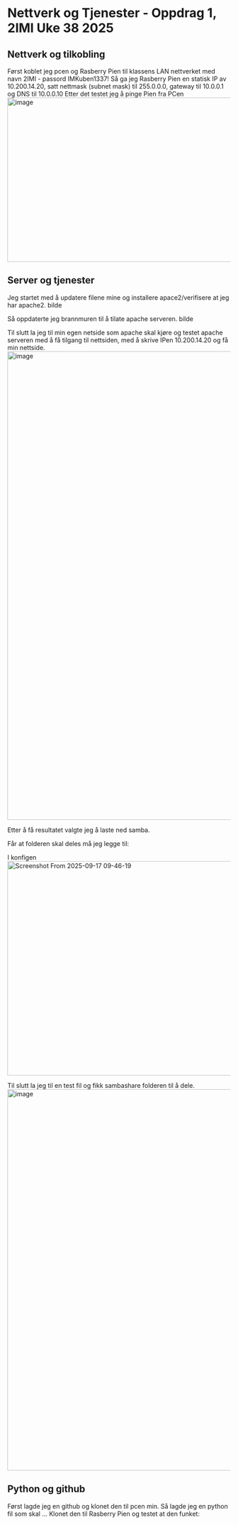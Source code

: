 # Nettverk og Tjenester - Oppdrag 1, 2IMI Uke 38 2025
## Nettverk og tilkobling
Først koblet jeg pcen og Rasberry Pien til klassens LAN nettverket med navn 2IMI - passord IMKuben1337!
Så ga jeg Rasberry Pien en statisk IP av 10.200.14.20, satt nettmask (subnet mask) til 255.0.0.0, gateway til 10.0.0.1 og DNS til 10.0.0.10
Etter det testet jeg å pinge Pien fra PCen 
<img width="862" height="371" alt="image" src="https://github.com/user-attachments/assets/f92b3026-5aea-42a7-a041-de10a5bc8495" />

## Server og tjenester
Jeg startet med å updatere filene mine og installere apace2/verifisere at jeg har apache2.
bilde

Så oppdaterte jeg brannmuren til å tilate apache serveren.
bilde

Til slutt la jeg til min egen netside som apache skal kjøre og testet apache serveren med å få tilgang til nettsiden, med å skrive IPen 10.200.14.20 og få min nettside.
<img width="1909" height="1058" alt="image" src="https://github.com/user-attachments/assets/a58d36c3-e4eb-4b83-9c3d-c15219a559f5" />

Etter å få resultatet valgte jeg å laste ned samba.

Får at folderen skal deles må jeg legge til: 

I konfigen
<img width="1844" height="484" alt="Screenshot From 2025-09-17 09-46-19" src="https://github.com/user-attachments/assets/b60e659f-9e25-4422-89f2-526ae2fd022b" />

Til slutt la jeg til en test fil og fikk sambashare folderen til å dele.
<img width="1154" height="861" alt="image" src="https://github.com/user-attachments/assets/17a9dac7-5394-435f-b951-b9edf6056b3d" />


## Python og github
Først lagde jeg en github og klonet den til pcen min.
Så lagde jeg en python fil som skal ...
Klonet den til Rasberry Pien og testet at den funket:
